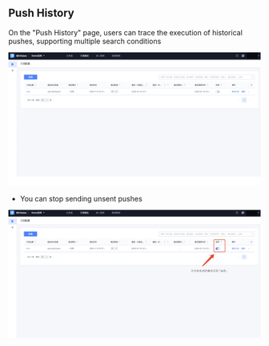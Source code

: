## Push History

On the "Push History" page, users can trace the execution of historical pushes, supporting multiple search conditions

![Push-regard](../media/Push-regard.png)

- You can stop sending unsent pushes

![stop](../media/Stop-push.png)